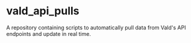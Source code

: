 # vald_api_pulls
A repository containing scripts to automatically pull data from Vald's API endpoints and update in real time.
